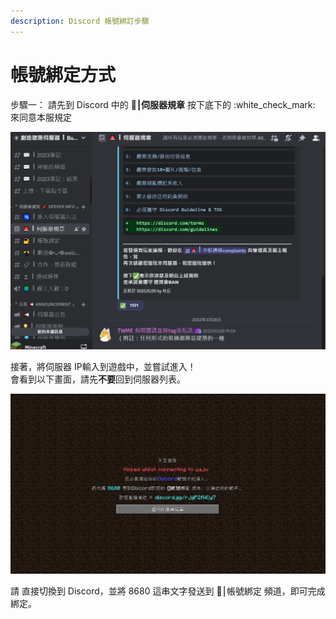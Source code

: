 ```yaml
---
description: Discord 帳號綁訂步驟
---
```


# 帳號綁定方式

步驟一： 請先到 Discord 中的 **🚨⎮伺服器規章** 按下底下的 :white\_check\_mark: 來同意本服規定

![](<../.gitbook/assets/image (1).png>)

接著，將伺服器 IP輸入到遊戲中，並嘗試進入！\
會看到以下畫面，請先**不要**回到伺服器列表。

![](../.gitbook/assets/image.png)

請 直接切換到 Discord，並將 8680 這串文字發送到 🔐⎮帳號綁定 頻道，即可完成綁定。
